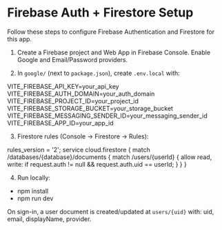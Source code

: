 # Firebase Auth + Firestore Setup

Follow these steps to configure Firebase Authentication and Firestore for this app.

1) Create a Firebase project and Web App in Firebase Console. Enable Google and Email/Password providers.

2) In `google/` (next to `package.json`), create `.env.local` with:

VITE_FIREBASE_API_KEY=your_api_key
VITE_FIREBASE_AUTH_DOMAIN=your_auth_domain
VITE_FIREBASE_PROJECT_ID=your_project_id
VITE_FIREBASE_STORAGE_BUCKET=your_storage_bucket
VITE_FIREBASE_MESSAGING_SENDER_ID=your_messaging_sender_id
VITE_FIREBASE_APP_ID=your_app_id

3) Firestore rules (Console → Firestore → Rules):

rules_version = '2';
service cloud.firestore {
  match /databases/{database}/documents {
    match /users/{userId} {
      allow read, write: if request.auth != null && request.auth.uid == userId;
    }
  }
}

4) Run locally:
- npm install
- npm run dev

On sign-in, a user document is created/updated at `users/{uid}` with: uid, email, displayName, provider.
